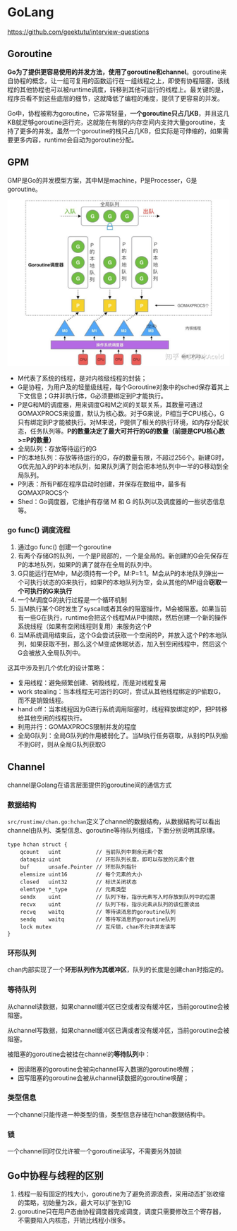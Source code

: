 # GoLang
https://github.com/geektutu/interview-questions  

## Goroutine
**Go为了提供更容易使用的并发方法，使用了goroutine和channel**。goroutine来自协程的概念，让一组可复用的函数运行在一组线程之上，即使有协程阻塞，该线程的其他协程也可以被runtime调度，转移到其他可运行的线程上。最关键的是，程序员看不到这些底层的细节，这就降低了编程的难度，提供了更容易的并发。  

Go中，协程被称为goroutine，它非常轻量，**一个goroutine只占几KB**，并且这几KB就足够goroutine运行完，这就能在有限的内存空间内支持大量goroutine，支持了更多的并发。虽然一个goroutine的栈只占几KB，但实际是可伸缩的，如果需要更多内容，runtime会自动为goroutine分配。  

## GPM
GMP是Go的并发模型方案，其中M是machine，P是Processer，G是goroutine。  

![GPM](./Pics/GPM.jpg)  

* M代表了系统的线程，是对内核级线程的封装；
* G是协程，为用户及的轻量级线程，每个Goroutine对象中的sched保存着其上下文信息；G并非执行体，G必须要绑定到P才能执行。
* P是G和M的调度器，用来调度G和M之间的关联关系，其数量可通过GOMAXPROCS来设置，默认为核心数。对于G来说，P相当于CPU核心，G只有绑定到P才能被执行。对M来说，P提供了相关的执行环境，如内存分配状态，任务队列等。**P的数量决定了最大可并行的G的数量（前提是CPU核心数>=P的数量）**   
* 全局队列：存放等待运行的G
* P的本地队列：存放等待运行的G，存的数量有限，不超过256个。新建G时，G优先加入的P的本地队列，如果队列满了则会把本地队列中一半的G移动到全局队列。
* P列表：所有P都在程序启动时创建，并保存在数组中，最多有GOMAXPROCS个
* Shed：Go调度器，它维护有存储 M 和 G 的队列以及调度器的一些状态信息等。

### go func() 调度流程
1. 通过go func() 创建一个goroutine
2. 有两个存储G的队列，一个是P局部的，一个是全局的。新创建的G会先保存在P的本地队列，如果P的满了就存在全局的队列中。
3. G只能运行在M中，M必须持有一个P。M:P=1:1。M会从P的本地队列弹出一个可执行状态的G来执行，如果P的本地队列为空，会从其他的MP组合**窃取一个可执行的G来执行**  
4. 一个M调度G的执行过程是一个循环机制
5. 当M执行某个G时发生了syscall或者其余的阻塞操作，M会被阻塞。如果当前有一些G在执行，runtime会把这个线程M从P中摘除，然后创建一个新的操作系统线程（如果有空闲线程则复用）来服务这个P
6. 当M系统调用结束后，这个G会尝试获取一个空闲的P，并放入这个P的本地队列，如果获取不到，那么这个M变成休眠状态，加入到空闲线程中，然后这个G会被放入全局队列中。

这其中涉及到几个优化的设计策略：
* 复用线程：避免频繁创建、销毁线程，而是对线程复用
* work stealing：当本线程无可运行的G时，尝试从其他线程绑定的P偷取G，而不是销毁线程。
* hand off：当本线程因为G进行系统调用阻塞时，线程释放绑定的P，把P转移给其他空闲的线程执行。
* 利用并行：GOMAXPROCS限制并发的程度
* 全局G队列：全局G队列的作用被弱化了。当M执行任务窃取，从别的P队列偷不到G时，则从全局G队列获取G

## Channel
channel是Golang在语言层面提供的goroutine间的通信方式

### 数据结构
`src/runtime/chan.go:hchan`定义了channel的数据结构，从数据结构可以看出channel由队列、类型信息、goroutine等待队列组成，下面分别说明其原理。  

```
type hchan struct {
	qcount   uint           // 当前队列中剩余元素个数
	dataqsiz uint           // 环形队列长度，即可以存放的元素个数
	buf      unsafe.Pointer // 环形队列指针
	elemsize uint16         // 每个元素的大小
	closed   uint32	        // 标识关闭状态
	elemtype *_type         // 元素类型
	sendx    uint           // 队列下标，指示元素写入时存放到队列中的位置
	recvx    uint           // 队列下标，指示元素从队列的该位置读出
	recvq    waitq          // 等待读消息的goroutine队列
	sendq    waitq          // 等待写消息的goroutine队列
	lock mutex              // 互斥锁，chan不允许并发读写
}
```

### 环形队列
chan内部实现了一个**环形队列作为其缓冲区**，队列的长度是创建chan时指定的。  

### 等待队列
从channel读数据，如果channel缓冲区已空或者没有缓冲区，当前goroutine会被阻塞。  

从channel写数据，如果channel缓冲区已满或者没有缓冲区，当前goroutine会被阻塞。  

被阻塞的goroutine会被挂在channel的**等待队列**中：  

* 因读阻塞的goroutine会被向channel写入数据的goroutine唤醒；
* 因写阻塞的goroutine会被从channel读数据的goroutine唤醒；

### 类型信息
一个channel只能传递一种类型的值，类型信息存储在hchan数据结构中。

### 锁
一个channel同时仅允许被一个goroutine读写，不需要另外加锁

## Go中协程与线程的区别
1. 线程一般有固定的栈大小，goroutine为了避免资源浪费，采用动态扩张收缩的策略，初始量为2k，最大可以扩张到1G 
2. goroutine只在用户态由协程调度器完成调度，调度只需要修改三个寄存器，不需要陷入内核态，开销比线程小很多。

